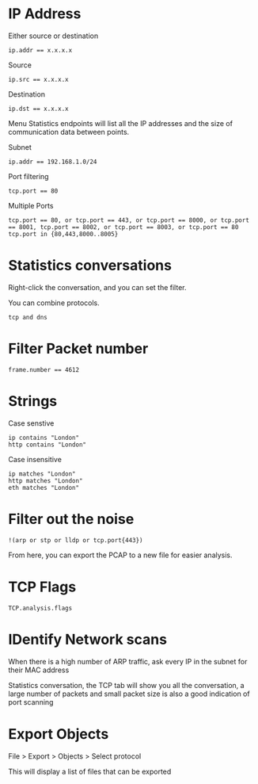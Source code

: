 # IP Address
Either source or destination
```
ip.addr == x.x.x.x
```

Source
```
ip.src == x.x.x.x
```

Destination
```
ip.dst == x.x.x.x
```

Menu Statistics endpoints will list all the IP addresses and the size of communication data between points. 

Subnet
```
ip.addr == 192.168.1.0/24
```

Port filtering
```
tcp.port == 80
```

Multiple Ports
```
tcp.port == 80, or tcp.port == 443, or tcp.port == 8000, or tcp.port == 8001, tcp.port == 8002, or tcp.port == 8003, or tcp.port == 80
tcp.port in {80,443,8000..8005}
```

# Statistics conversations
Right-click the conversation, and you can set the filter. 


You can combine protocols.
```
tcp and dns
```
# Filter Packet number
```
frame.number == 4612
```

# Strings
Case senstive
```
ip contains "London"
http contains "London"
```
Case insensitive 
```
ip matches "London"
http matches "London"
eth matches "London"
```



# Filter out the noise
```
!(arp or stp or lldp or tcp.port{443})
```
From here, you can export the PCAP to a new file for easier analysis. 


# TCP Flags

```
TCP.analysis.flags
```

# IDentify Network scans
When there is a high number of ARP traffic, ask every IP in the subnet for their MAC address

Statistics conversation, the TCP tab will show you all the conversation, a large number of packets and small packet size is also a good indication of port scanning

# Export Objects
File > Export > Objects > Select protocol

This will display a list of files that can be exported
